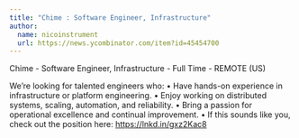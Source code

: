 ```yaml
---
title: "Chime : Software Engineer, Infrastructure"
author:
  name: nicoinstrument
  url: https://news.ycombinator.com/item?id=45454700
---
```

Chime - Software Engineer, Infrastructure - Full Time - REMOTE (US)

We’re looking for talented engineers who:
 • Have hands-on experience in infrastructure or platform engineering.
 • Enjoy working on distributed systems, scaling, automation, and reliability.
 • Bring a passion for operational excellence and continual improvement.
 • If this sounds like you, check out the position here: <a href="https:&#x2F;&#x2F;lnkd.in&#x2F;gxz2Kac8">https:&#x2F;&#x2F;lnkd.in&#x2F;gxz2Kac8</a>
<JobApplication />
